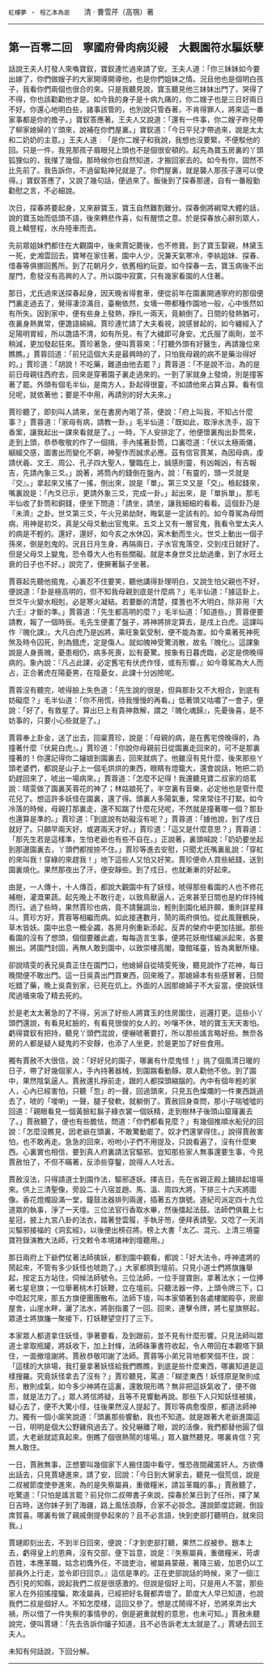 

`紅樓夢 ‧ 程乙本為底`　　清 ‧ 曹雪芹（高鶚）著

* * *

## 第一百零二回　寧國府骨肉病災祲　大觀園符水驅妖孽

話說王夫人打發人來喚寶釵，寶釵連忙過來請了安。王夫人道：「你三妹妹如今要出嫁了，你們做嫂子的大家開導開導他，也是你們姐妹之情。況且他也是個明白孩子，我看你們兩個也很合的來。只是我聽見說，寶玉聽見他三妹妹出門了，哭得了不得，你也該勸勸他才是。如今我的身子是十病九痛的，你二嫂子也是三日好兩日不好。你還心地明白些，諸事該管的，也別說只管吞著，不肯得罪人，將來這一番家事都是你的擔子。」寶釵答應著。王夫人又說道：「還有一件事，你二嫂子昨兒帶了柳家媳婦的丫頭來，說補在你們屋裏。」寶釵道：「今日平兒才帶過來，說是太太和二奶奶的主意。」王夫人道﹕「是你二嫂子和我說，我想也沒要緊，不便駁他的回。只是一件，我見那孩子眉眼兒上頭也不是個很安頓的。起先為寶玉房裏的丫頭狐狸似的，我攆了幾個，那時候你也自然知道，才搬回家去的。如今有你，固然不比先前了。我告訴你，不過留點神兒就是了。你們屋裏，就是襲人那孩子還可以使得。」寶釵答應了，又說了幾句話，便過來了。飯後到了探春那邊，自有一番殷勤勸慰之言，不必細說。

次日，探春將要起身，又來辭寶玉，寶玉自然難割難分。探春倒將綱常大體的話，說的寶玉始而低頭不語，後來轉悲作喜，似有醒悟之意。於是探春放心辭別眾人，竟上轎豋程，水舟陸車而去。

先前眾姐妹們都住在大觀園中，後來賈妃薨後，也不修葺。到了寶玉娶親，林黛玉一死，史湘雲回去，寶琴在家住著，園中人少，況兼天氣寒冷，李紈姐妹、探春、惜春等俱挪回舊所。到了花朝月夕，依舊相約玩耍。如今探春一去，寶玉病後不出屋門，愈發沒有高興的人了。所以園中寂寞，只有幾家看園的人住著。

那日，尤氏過來送探春起身，因天晚省得套車，便從前年在園裏開通寧府的那個便門裏走過去了，覺得凄涼滿目，臺榭依然，女墻一帶都種作園地一般，心中悵然如有所失。因到家中，便有些身上發熱，掙扎一兩天，竟躺倒了。日間的發熱猶可，夜裏身熱異常，便譫語綿綿。賈珍連忙請了大夫看視，說感冒起的，如今纏經入了足陽明胃經，所以譫語不清，如有所見，有了大穢即可身安。尤氏服了兩劑，並不稍減，更加發起狂來。賈珍著急，便叫賈蓉來：「打聽外頭有好醫生，再請幾位來瞧瞧。」賈蓉回道：「前兒這個大夫是最興時的了，只怕我母親的病不是藥治得好的。」賈珍道：「胡說！不吃藥，難道由他去罷？」賈蓉道：「不是說不治，為的是前日母親往西府去，回來是穿著園子裏走過來的。一到了家就身上發燒，別是撞客著了罷。外頭有個毛半仙，是南方人，卦起得很靈，不如請他來占算占算。看有信兒呢，就依著他；要是不中用，再請別的好大夫來。」

賈珍聽了，即刻叫人請來，坐在書房內喝了茶，便說：「府上叫我，不知占什麼事？」賈蓉道：「家母有病，請教一卦。」毛半仙道：「既如此，取淨水洗手，設下香案，讓我起出一課來看就是了。」一時，下人安排定了，他便懷裏掏出卦筒來，走到上頭，恭恭敬敬的作了一個揖，手內搖著卦筒，口裏唸道：「伏以太極兩儀，絪縕交感，圖書出而變化不窮，神聖作而誠求必應。茲有信官賈某，為因母病，虔請伏羲、文王、周公、孔子四大聖人，鑒臨在上，誠感則靈，有凶報凶，有吉報吉，先請內象三爻。」說著，將筒內的錢倒在盤內，說：「有靈的，頭一爻就是『交』。」拿起來又搖了一搖，倒出來，說是「單」。第三爻又是「交」。檢起錢來，嘴裏說是：「內爻已示，更請外象三爻，完成一卦。」起出來，是「單拆單」。那毛半仙收了卦筒和銅錢，便坐下問道：「請坐，請坐，讓我細細的看看。這個卦乃是『未濟』之卦。世爻第三爻，午火兄弟劫財，晦氣是一定該有的。如今尊駕為母問病，用神是初爻，真是父母爻動出官鬼來。五爻上又有一層官鬼，我看令堂太夫人的病是不輕的。還好，還好，如今亥之水休囚，寅木動而生火。世爻上動出一個子孫來，倒是剋鬼的。況且日月生身，再隔兩日，子水官鬼落空，交到戌日就好了。但是父母爻上變鬼，恐令尊大人也有些關礙。就是本身世爻比劫過重，到了水旺土衰的日子也不好。」說完了，便撅著鬍子坐著。

賈蓉起先聽他搗鬼，心裏忍不住要笑，聽他講得卦理明白，又說生怕父親也不好，便說道：「卦是極高明的，但不知我母親到底是什麼病？」毛半仙道：「據這卦上，世爻午火變水相剋，必是寒火凝結。若要斷的清楚，揲蓍也不大明白，除非用『大六壬』才斷的準。」賈蓉道：「先生都高明的麼？」毛半仙道：「知道些。」賈蓉便要請教，報了一個時辰。毛先生便畫了盤子，將神將排定算去，是戌上白虎。這課叫作『魄化課』。大凡白虎乃是凶將，乘旺象氣受制，便不能為害。如今乘著死神死煞及時令囚死，則為餓虎，定是傷人。就如魄神受驚消散，故名『魄化』。這課象說是人身喪魄，憂患相仍，病多死喪，訟有憂驚。按象有日暮虎臨，必定是傍晚得病的。象內說：『凡占此課，必定舊宅有伏虎作怪，或有形響。』如今尊駕為大人而占，正合著虎在陽憂男，在陰憂女，此課十分凶險呢。

賈蓉沒有聽完，唬得臉上失色道：「先生說的很是，但與那卦又不大相合，到底有妨礙麼？」毛半仙道：「你不用慌，待我慢慢的再看。」低著頭又咕噥了一會子，便說：「好了，有救星了。算出巳上有貴神救解，謂之『魄化魂歸』，先憂後喜，是不妨事的，只要小心些就是了。」

賈蓉奉上卦金，送了出去，回稟賈珍，說是：「母親的病，是在舊宅傍晚得的，為撞著什麼『伏屍白虎』。」賈珍道：「你說你母親前日從園裏走回來的，可不是那裏撞著的！你還記得你二嬸娘到園裏去，回來就病了。他雖沒有見什麼，後來那些ㄚ頭老婆們，都說是山子上一個毛烘烘的東西，眼睛有燈籠大，還會說話，牠把二奶奶趕回來了，唬出一場病來。」賈蓉道：「怎麼不記得！我還聽見寶二叔家的焙茗說：晴雯做了園裏芙蓉花的神了；林姑娘死了，半空裏有音樂，必定他也是管什麼花兒了。想這許多妖怪在園裏，還了得。頭裏人多陽氣重，常來常往不打緊。如今冷落的時候，母親打那裏走，還不知踹了什麼花兒呢，不然就是撞著哪一個？那卦也還算是準的。」賈珍道：「到底說有妨礙沒有呢？」賈蓉道：「據他說，到了戌日就好了。只願早兩天好，或遲兩天才好。」賈珍道：「這又是什麼意思？」賈蓉道：「那先生若是這樣準，生怕老爺也有些不自在。」正說著，裏頭喊說：「奶奶要坐起到那邊園裏去，丫頭們都按捺不住。」賈珍等進去安慰，只聞尤氏嘴裏亂說：「穿紅的來叫我！穿綠的來趕我！」地下這些人又怕又好笑。賈珍便命人買些紙錢，送到園裏燒化。果然那夜出了汗，便安靜些。到了戍日，也就漸漸的好起來。

由是，一人傳十，十人傳百，都說大觀園中有了妖怪，唬得那些看園的人也不修花補樹，灌溉果蔬。起先晚上不敢行走，以致鳥獸逼人，近來甚至日間也是約伴持械而行。過了些時，果然賈珍也病，竟不請醫調治，輕則到園化紙許願，重則詳星拜斗。賈珍方好，賈蓉等相繼而病。如此接連數月，鬧的兩府俱怕。從此風聲鶴戾，草木皆妖。園中出息一概全蠲，各房月例重新添起，反弄的榮府中更加拮据。那些看園的沒有了想頭，個個要離此處，每每造言生事，便將花妖樹怪編派起來，各要搬出。將園門封固，再無人敢到園中，以致崇樓高閣，瓊館瑤臺，皆為禽獸所棲。

卻說晴雯的表兄吳貴正住在園門口，他媳婦自從晴雯死後，聽見說作了花神，每日晚間便不敢出門。這一日吳貴出門買東西，回來晚了。那媳婦本有些感冒著，日間吃錯了藥，晚上吳貴到家，已死在炕上。外面的人因那媳婦子不大妥當，便說妖怪爬過墻來吸了精去死的。

於是老太太著急的了不得，另派了好些人將寶玉的住房圍住，巡邏打更。這些小丫頭們還說，有看見紅臉的，有看見很俊的女人的，吵嚷不休，唬的寶玉天天害怕。虧得寶釵有把持，聽見丫頭們混說，便嚇唬著要打，所以那些謠言略好些。無奈各房的人都是疑人疑鬼的不安靜，也添了人坐更，於是更加了好些食用。

獨有賈赦不大很信，說：「好好兒的園子，哪裏有什麼鬼怪！」挑了個風清日暖的日子，帶了好幾個家人，手內持著器械，到園踹看動靜。眾人勸他不依。到了園中，果然陰氣逼人。賈赦還扎掙前走，跟的人都探頭縮腦的。內中有個年輕的家人，心內已經害怕，只聽「忽」的一聲，回過頭來，只見五色燦爛的一件東西跳過去了，唬的「噯喲」一聲，腿子發軟，就躺倒了。賈赦回身查問，那小子喘噓噓的回道：「親眼看見一個黃臉紅鬍子綠衣裳一個妖精，走到樹林子後頭山窟窿裏去了。」賈赦聽了，便也有些膽怯，問道：「你們都看見麼？」有幾個推順水船兒的回說：「怎麼沒瞧見，因老爺在頭裏，不敢驚動罷了。奴才們還掌得住。」說得賈赦害怕，也不敢再走。急急的回來，吩咐小子們不用提及，只說看遍了，沒有什麼東西。心裏實也相信，要到真人府裏請法官驅邪。豈知那些家人無事還要生事，今見賈赦怕了，不但不瞞著，反添些穿鑿，說得人人吐舌。

賈赦沒法，只得請道士到園作法，驅邪逐妖。擇吉日，先在省親正殿上鋪排起壇場來。供上三清聖像，旁設二十八宿並趙、馬、溫、周四大將，下排三十六天將圖像。香花燈燭設滿一堂，鐘鼓法器排列兩邊，插著五方旗號。道紀司派定四十九位道眾的執事，淨了一天壇。三位法官行香取水畢，然後擂起法鼓。法師們俱戴上七星冠，披上九宮八卦的法衣，踏著登雲履，手執牙笏，便拜表請聖。又唸了一天消災驅邪接福的《洞玄經》，以後便出榜召將。榜上大書「太乙、混元、上清三境靈寶符錄演教大法師，行文敕令本境諸神到壇聽用。」

那日兩府上下爺們仗著法師擒妖，都到園中觀看，都說：「好大法令，呼神遣將的鬧起來，不管有多少妖怪也唬跑了。」大家都擠到壇前。只見小道士們將旗旛舉起，按定五方站住，伺候法師號令。三位法師，一位手提寶劍，拿著法水；一位捧著七星皂旗；一位舉著桃木打妖鞭，立在壇前。只聽法器一停，上頭令牌三下，口中唸起咒來，那五方旗便團團散布。法師下壇，叫本家領著到各處樓閣殿亭，房廊屋舍，山崖水畔，灑了法水，將劍指畫了一回。回來，連擊令牌，將七星旗祭起，眾道士將旗旛一聚接下，打妖鞭望空打了三下。

本家眾人都道拿住妖怪，爭著要看，及到跟前，並不見有什麼形響。只見法師叫眾道士拿取瓶罐，將妖收下，加上封條，法師硃筆書符收起，令人帶回在本觀塔下鎮住，一面撤壇謝將。賈赦恭敬叩謝了法師。賈蓉等小弟兄背地都笑個不住，說：「這樣的大排場，我打量拿著妖怪給我們瞧瞧，到底是些什麼東西，哪裏知道是這樣搜羅。究竟妖怪拿去了沒有？」賈珍聽見，罵道：「糊塗東西！妖怪原是聚則成形，散則成氣，如今多少神將在這裏，還敢現形嗎？無非把這妖氣收了，便不做祟，就是法力了。」眾人將信將疑，且等不見響動再說。那些下人只知妖怪被擒，疑心去了，便不大驚小怪，往後果然沒人提起了。賈珍等病愈復原，都道法師神力。獨有一個小廝笑說道：「頭裏那些響動，我也不知道。就是跟著大老爺進園這一日，明明是個大公野雞飛過去了。拴兒嚇離了眼，說的活像，我們都替他圓了個謊，大老爺就認真起來。倒瞧了個很熱鬧的壇場。」眾人雖然聽見，哪裏肯信？究無人敢住。

一日，賈赦無事，正想要叫幾個家下人搬住園中看守，惟恐夜間藏匿奸人。方欲傳出話去，只見賈璉進來，請了安，回說：「今日到大舅家去，聽見一個荒信，說是二叔被節度使參進來，為的是失察屬員，重徵糧米，請旨革職的事。」賈赦聽了，吃驚道：「只怕是謠言罷？前兒你二叔帶書子來說，探春於某日到了任所，擇了某日吉時，送你妹子到了海疆，路上風恬浪靜，合家不必掛念。還說節度認親，倒設席賀喜。哪裏有做了親戚倒提參起來的？且不必言語，快到吏部打聽明白，就來回我。」

賈璉即刻出去，不到半日回來，便說：「才到吏部打聽，果然二叔被參。題本上去，虧得皇上的恩典，沒有交部，便下旨意，說是：『失察屬員，重徵糧米，苛虐百姓，本應革職，姑念初膺外任，不諳吏治，被屬員蒙蔽，著降三級，加恩仍以工部員外上行走，並令即日回京。』這信是準的。正在吏部說話的時候，來了一個江西引見的知縣，說起我們二叔是很感激的。但說是個好上司，只是用人不當，那些家人在外招搖撞騙，欺凌屬員，已經把好名聲都弄壞了。節度大人早已知道，也說我們二叔是個好人。不知怎麼樣，這回又參了。想是忒鬧得不好，恐將來弄出大禍，所以借了一件失察的事情參的，倒是避重就輕的意思，也未可知。」賈赦未聽說完，便叫賈璉：「先去告訴你嬸子知道，且不必告訴老太太就是了。」賈璉去回王夫人。

未知有何話說，下回分解。

* * *

